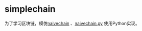# simplechain
为了学习区块链，模仿[naivechain](https://github.com/lhartikk/naivechain) 、[naivechain.py](https://github.com/alexyer/naivechain.py) 使用Python实现。




